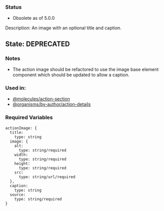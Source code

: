 ### Status
* Obsolete as of 5.0.0

Description: An image with an optional title and caption.
## State: DEPRECATED
### Notes
- The action image should be refactored to use the image base element component which should be updated to allow a caption.
### Used in:
- [@molecules/action-section](?p=molecules-action-section)
- [@organisms/by-author/action-details](?p=organisms-action-details)
### Required Variables
~~~
actionImage: {
  title:
    type: string
  image: {
    alt:
      type: string/required
    width:
      type: string/required
    height:
      type: string/required
    src:
      type: string/url/required
  },
  caption:
    type: string
  source:
    type: string/required
}
~~~
